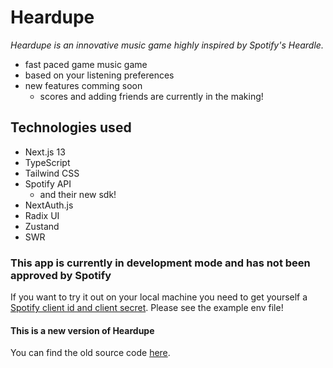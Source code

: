 # Heardupe
_Heardupe is an innovative music game highly inspired by Spotify's Heardle._

- fast paced game music game
- based on your listening preferences
- new features comming soon
  - scores and adding friends are currently in the making!

## Technologies used

- Next.js 13
- TypeScript
- Tailwind CSS
- Spotify API
  - and their new sdk!
- NextAuth.js
- Radix UI
- Zustand
- SWR

### This app is currently in development mode and has not been approved by Spotify
If you want to try it out on your local machine you need to get yourself a [Spotify client id and client secret](https://developer.spotify.com/dashboard). Please see the example env file!

#### This is a new version of Heardupe
You can find the old source code [here](https://github.com/ell-ska/heardupe-old).

